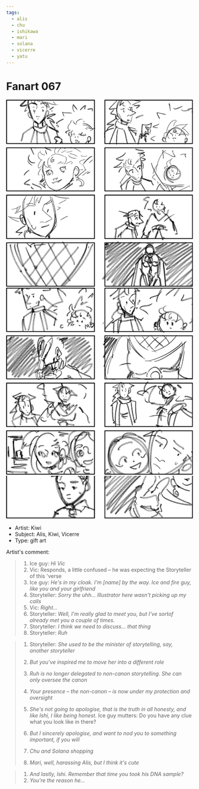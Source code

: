 ```yaml
---
tags:
  - alis
  - chu
  - ishikawa
  - mari
  - solana
  - vicerre
  - yatu
---
```


# Fanart 067

<img src="assets/2025-03-21_fanimage-117.png">

<img src="assets/2025-03-21_fanimage-118.png">

<img src="assets/2025-03-21_fanimage-119.png">

- Artist: Kiwi
- Subject: Alis, Kiwi, Vicerre
- Type: gift art

Artist's comment:

> 1. Ice guy: _Hi Vic_
> 2. Vic: Responds, a little confused – he was expecting the Storyteller of this 'verse
> 3. Ice guy: _He's in my cloak. I'm [name] by the way. Ice and fire guy, like you and your girlfriend_
> 4. Storyteller: _Sorry the uhh... Illustrator here wasn't picking up my calls_
> 5. Vic: _Right..._
> 6. Storyteller: _Well, I'm really glad to meet you, but I've sortof already met you a couple of times._
> 7. Storyteller: _I think we need to discuss... that thing_
> 8. Storyteller: _Ruh_

> 1. Storyteller: _She used to be the minister of storytelling, say, another storyteller_
> 2. _But you've inspired me to move her into a different role_
> 3. _Ruh is no longer delegated to non-canon storytelling. She can only oversee the canon_
> 4. _Your presence – the non-canon – is now under my protection and oversight_
> 5. _She's not going to apologise, that is the truth in all honesty, and like Ishi, I like being honest._
>    Ice guy mutters: Do you have any clue what you look like in there?
> 6. _But I sincerely apologise, and want to nod you to something important, if you will_
>
> 7. _Chu and Solana shopping_
> 8. _Mari, well, harassing Alis, but I think it's cute_

> 1. _And lastly, Ishi. Remember that time you took his DNA sample?_
> 2. _You're the reason he..._
